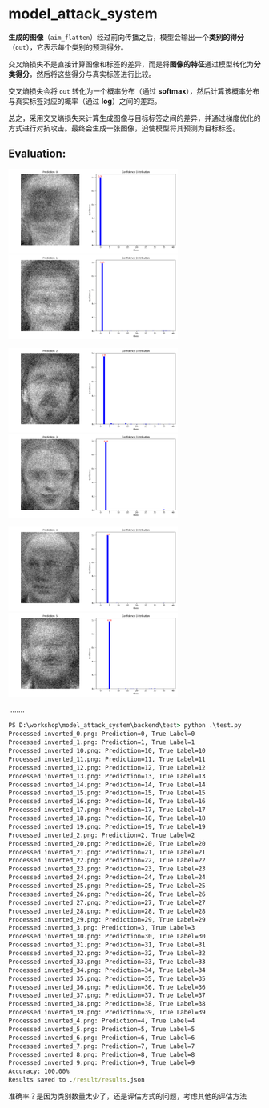 # model_attack_system

**生成的图像**（`aim_flatten`）经过前向传播之后，模型会输出一个**类别的得分**（`out`），它表示每个类别的预测得分。

交叉熵损失不是直接计算图像和标签的差异，而是将**图像的特征**通过模型转化为**分类得分**，然后将这些得分与真实标签进行比较。

交叉熵损失会将 `out` 转化为一个概率分布（通过 **softmax**），然后计算该概率分布与真实标签对应的概率（通过 **log**）之间的差距。

总之，采用交叉熵损失来计算生成图像与目标标签之间的差异，并通过梯度优化的方式进行对抗攻击。最终会生成一张图像，迫使模型将其预测为目标标签。

## Evaluation:

<img src="./backend/test/result/inverted_0.png_visualization.png" style="zoom: 33%;" /> <img src="./backend/test/result/inverted_1.png_visualization.png" style="zoom: 33%;" />

<img src="./backend/test/result/inverted_2.png_visualization.png" style="zoom: 33%;" /> <img src="./backend/test/result/inverted_3.png_visualization.png" style="zoom: 33%;" />

<img src="./backend/test/result/inverted_4.png_visualization.png" style="zoom: 33%;" /> <img src="./backend/test/result/inverted_5.png_visualization.png" style="zoom: 33%;" />

​																									.......

```cmd
PS D:\workshop\model_attack_system\backend\test> python .\test.py
Processed inverted_0.png: Prediction=0, True Label=0
Processed inverted_1.png: Prediction=1, True Label=1
Processed inverted_10.png: Prediction=10, True Label=10
Processed inverted_11.png: Prediction=11, True Label=11
Processed inverted_12.png: Prediction=12, True Label=12
Processed inverted_13.png: Prediction=13, True Label=13
Processed inverted_14.png: Prediction=14, True Label=14
Processed inverted_15.png: Prediction=15, True Label=15
Processed inverted_16.png: Prediction=16, True Label=16
Processed inverted_17.png: Prediction=17, True Label=17
Processed inverted_18.png: Prediction=18, True Label=18
Processed inverted_19.png: Prediction=19, True Label=19
Processed inverted_2.png: Prediction=2, True Label=2
Processed inverted_20.png: Prediction=20, True Label=20
Processed inverted_21.png: Prediction=21, True Label=21
Processed inverted_22.png: Prediction=22, True Label=22
Processed inverted_23.png: Prediction=23, True Label=23
Processed inverted_24.png: Prediction=24, True Label=24
Processed inverted_25.png: Prediction=25, True Label=25
Processed inverted_26.png: Prediction=26, True Label=26
Processed inverted_27.png: Prediction=27, True Label=27
Processed inverted_28.png: Prediction=28, True Label=28
Processed inverted_29.png: Prediction=29, True Label=29
Processed inverted_3.png: Prediction=3, True Label=3
Processed inverted_30.png: Prediction=30, True Label=30
Processed inverted_31.png: Prediction=31, True Label=31
Processed inverted_32.png: Prediction=32, True Label=32
Processed inverted_33.png: Prediction=33, True Label=33
Processed inverted_34.png: Prediction=34, True Label=34
Processed inverted_35.png: Prediction=35, True Label=35
Processed inverted_36.png: Prediction=36, True Label=36
Processed inverted_37.png: Prediction=37, True Label=37
Processed inverted_38.png: Prediction=38, True Label=38
Processed inverted_39.png: Prediction=39, True Label=39
Processed inverted_4.png: Prediction=4, True Label=4
Processed inverted_5.png: Prediction=5, True Label=5
Processed inverted_6.png: Prediction=6, True Label=6
Processed inverted_7.png: Prediction=7, True Label=7
Processed inverted_8.png: Prediction=8, True Label=8
Processed inverted_9.png: Prediction=9, True Label=9
Accuracy: 100.00%
Results saved to ./result/results.json
```

准确率？是因为类别数量太少了，还是评估方式的问题，考虑其他的评估方法

